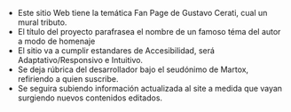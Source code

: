 * Este sitio Web tiene la temática Fan Page de Gustavo Cerati, cual un mural tributo.
* El título del proyecto parafrasea el nombre de un famoso téma del autor a modo de homenaje
* El sitio va a cumplir estandares de Accesibilidad, será Adaptativo/Responsivo e Intuitivo.
* Se deja rúbrica del desarrollador bajo el seudónimo de Martox, refiriendo a quien suscribe.
* Se seguira subiendo información actualizada al site a medida que vayan surgiendo nuevos contenidos editados.